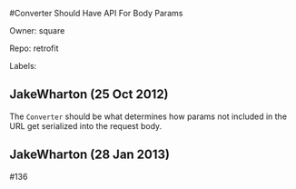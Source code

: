 #Converter Should Have API For Body Params

Owner: square

Repo: retrofit

Labels: 

## JakeWharton (25 Oct 2012)

The `Converter` should be what determines how params not included in the URL get serialized into the request body.


## JakeWharton (28 Jan 2013)

#136 


